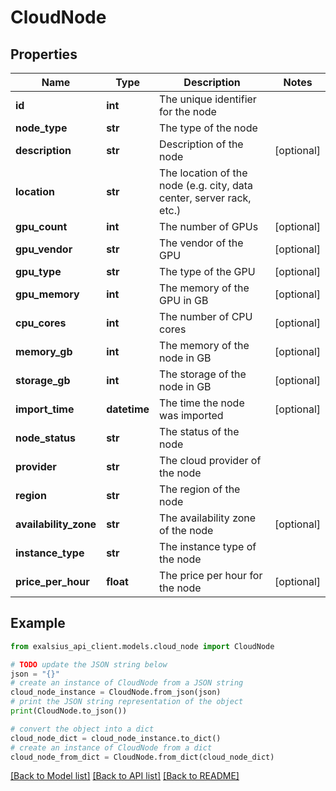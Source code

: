 # CloudNode


## Properties

Name | Type | Description | Notes
------------ | ------------- | ------------- | -------------
**id** | **int** | The unique identifier for the node | 
**node_type** | **str** | The type of the node | 
**description** | **str** | Description of the node | [optional] 
**location** | **str** | The location of the node (e.g. city, data center, server rack, etc.) | 
**gpu_count** | **int** | The number of GPUs | [optional] 
**gpu_vendor** | **str** | The vendor of the GPU | [optional] 
**gpu_type** | **str** | The type of the GPU | [optional] 
**gpu_memory** | **int** | The memory of the GPU in GB | [optional] 
**cpu_cores** | **int** | The number of CPU cores | [optional] 
**memory_gb** | **int** | The memory of the node in GB | [optional] 
**storage_gb** | **int** | The storage of the node in GB | [optional] 
**import_time** | **datetime** | The time the node was imported | [optional] 
**node_status** | **str** | The status of the node | 
**provider** | **str** | The cloud provider of the node | 
**region** | **str** | The region of the node | 
**availability_zone** | **str** | The availability zone of the node | [optional] 
**instance_type** | **str** | The instance type of the node | 
**price_per_hour** | **float** | The price per hour for the node | [optional] 

## Example

```python
from exalsius_api_client.models.cloud_node import CloudNode

# TODO update the JSON string below
json = "{}"
# create an instance of CloudNode from a JSON string
cloud_node_instance = CloudNode.from_json(json)
# print the JSON string representation of the object
print(CloudNode.to_json())

# convert the object into a dict
cloud_node_dict = cloud_node_instance.to_dict()
# create an instance of CloudNode from a dict
cloud_node_from_dict = CloudNode.from_dict(cloud_node_dict)
```
[[Back to Model list]](../README.md#documentation-for-models) [[Back to API list]](../README.md#documentation-for-api-endpoints) [[Back to README]](../README.md)


